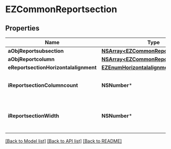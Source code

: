 # EZCommonReportsection

## Properties
Name | Type | Description | Notes
------------ | ------------- | ------------- | -------------
**aObjReportsubsection** | [**NSArray&lt;EZCommonReportsubsection&gt;***](EZCommonReportsubsection.md) |  | 
**aObjReportcolumn** | [**NSArray&lt;EZCommonReportcolumn&gt;***](EZCommonReportcolumn.md) |  | 
**eReportsectionHorizontalalignment** | [**EZEnumHorizontalalignment***](EZEnumHorizontalalignment.md) |  | 
**iReportsectionColumncount** | **NSNumber*** | The number of Reportcolumns in the Reportsection | 
**iReportsectionWidth** | **NSNumber*** | The combined width of all the Reportcolumns in the Reportsection | 

[[Back to Model list]](../README.md#documentation-for-models) [[Back to API list]](../README.md#documentation-for-api-endpoints) [[Back to README]](../README.md)


